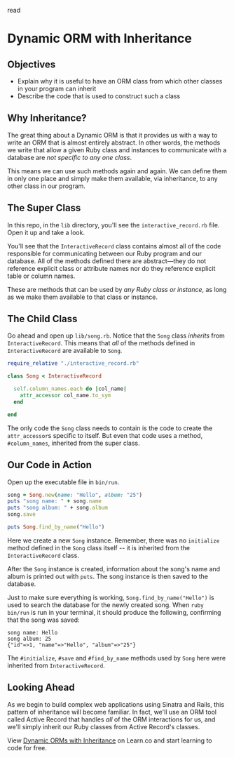 read
# Dynamic ORM with Inheritance

## Objectives

- Explain why it is useful to have an ORM class from which other classes in your
  program can inherit
- Describe the code that is used to construct such a class

## Why Inheritance?

The great thing about a Dynamic ORM is that it provides us with a way to write
an ORM that is almost entirely abstract. In other words, the methods we write
that allow a given Ruby class and instances to communicate with a database are
*not specific to any one class*.

This means we can use such methods again and again. We can define them in only
one place and simply make them available, via inheritance, to any other class in
our program.

## The Super Class

In this repo, in the `lib` directory, you'll see the `interactive_record.rb`
file. Open it up and take a look.

You'll see that the `InteractiveRecord` class contains almost all of the code
responsible for communicating between our Ruby program and our database. All of
the methods defined there are abstract––they do not reference explicit class or
attribute names nor do they reference explicit table or column names.

These are methods that can be used by *any Ruby class or instance*, as long as
we make them available to that class or instance.

## The Child Class

Go ahead and open up `lib/song.rb`. Notice that the `Song` class *inherits* from
`InteractiveRecord`. This means that *all* of the methods defined in
`InteractiveRecord` are available to `Song`.

```rb
require_relative "./interactive_record.rb"

class Song < InteractiveRecord

  self.column_names.each do |col_name|
    attr_accessor col_name.to_sym
  end

end
```

The only code the `Song` class needs to contain is the code to create the
`attr_accessor`s specific to itself. But even that code uses a method,
`#column_names`, inherited from the super class.

## Our Code in Action

Open up the executable file in `bin/run`.

```ruby
song = Song.new(name: "Hello", album: "25")
puts "song name: " + song.name
puts "song album: " + song.album
song.save

puts Song.find_by_name("Hello")
```

Here we create a new `Song` instance. Remember, there was no `initialize` method
defined in the `Song` class itself -- it is inherited from the
`InteractiveRecord` class.

After the `Song` instance is created, information about the song's name and
album is printed out with `puts`. The song instance is then saved to the
database.

Just to make sure everything is working, `Song.find_by_name("Hello")` is used to
search the database for the newly created song. When `ruby bin/run` is run in
your terminal, it should produce the following, confirming that the song was
saved:

```text
song name: Hello
song album: 25
{"id"=>1, "name"=>"Hello", "album"=>"25"}
```

The `#initialize`, `#save` and `#find_by_name` methods used by `Song` here were
inherited from `InteractiveRecord`.

## Looking Ahead

As we begin to build complex web applications using Sinatra and Rails, this
pattern of inheritance will become familiar. In fact, we'll use an ORM tool
called Active Record that handles *all* of the ORM interactions for us, and
we'll simply inherit our Ruby classes from Active Record's classes.

<p class='util--hide'>View <a href='https://learn.co/lessons/dynamic-orm-inheritance'>Dynamic ORMs with Inheritance</a> on Learn.co and start learning to code for free.</p>
